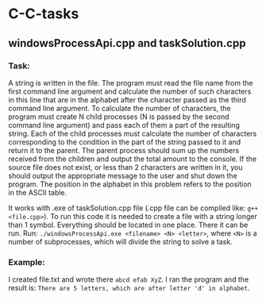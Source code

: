 # C-C-tasks
## windowsProcessApi.cpp and taskSolution.cpp
### Task:
A string is written in the file. The program must read the file name from the first command line argument and calculate the number of such characters in this line that are in the alphabet after the character passed as the third command line argument. To calculate the number of characters, the program must create N child processes (N is passed by the second command line argument) and pass each of them a part of the resulting string. Each of the child processes must calculate the number of characters corresponding to the condition in the part of the string passed to it and return it to the parent. The parent process should sum up the numbers received from the children and output the total amount to the console. If the source file does not exist, or less than 2 characters are written in it, you should output the appropriate message to the user and shut down the program. The position in the alphabet in this problem refers to the position in the ASCII table.

It works with .exe of taskSolution.cpp file (.cpp file can be compiled like: ```g++ <file.cpp>```).
To run this code it is needed to create a file with a string longer than 1 symbol. Everything should be located in one place. There it can be run.
Run: ```./windowsProcessApi.exe <filename> <N> <letter>```, where ```<N>``` is a number of subprocesses, which will divide the string to solve a task.

### Example:
I created file.txt and wrote there ```abcd efab XyZ```.
I ran the program and the result is:
```There are 5 letters, which are after letter 'd' in alphabet```.

